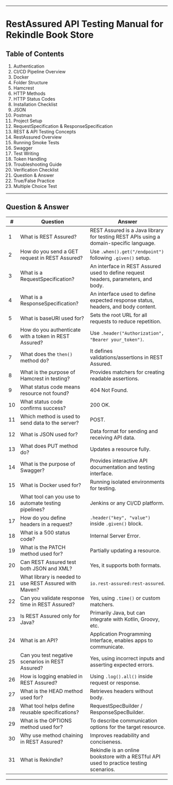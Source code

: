 

---

# RestAssured API Testing Manual for Rekindle Book Store

## Table of Contents
1. Authentication
2. CI/CD Pipeline Overview
3. Docker
4. Folder Structure
5. Hamcrest
6. HTTP Methods
7. HTTP Status Codes
8. Installation Checklist
9. JSON
10. Postman
11. Project Setup
12. RequestSpecification & ResponseSpecification
13. REST & API Testing Concepts
14. RestAssured Overview
15. Running Smoke Tests
16. Swagger
17. Test Writing
18. Token Handling
19. Troubleshooting Guide
20. Verification Checklist
21. Question & Answer
22. True/False Practice
23. Multiple Choice Test

---

## Question & Answer

| #  | Question                                    | Answer                                                                                                                                         |
|----|---------------------------------------------|------------------------------------------------------------------------------------------------------------------------------------------------|
| 1  | What is REST Assured?                       | REST Assured is a Java library for testing REST APIs using a domain-specific language.                                                           |
| 2  | How do you send a GET request in REST Assured? | Use `.when().get("/endpoint")` following `.given()` setup.                                                                                       |
| 3  | What is a RequestSpecification?             | An interface in REST Assured used to define request headers, parameters, and body.                                                               |
| 4  | What is a ResponseSpecification?            | An interface used to define expected response status, headers, and body content.                                                                |
| 5  | What is baseURI used for?                   | Sets the root URL for all requests to reduce repetition.                                                                                        |
| 6  | How do you authenticate with a token in REST Assured? | Use `.header("Authorization", "Bearer your_token")`.                                                                                             |
| 7  | What does the `then()` method do?           | It defines validations/assertions in REST Assured.                                                                                                |
| 8  | What is the purpose of Hamcrest in testing?  | Provides matchers for creating readable assertions.                                                                                             |
| 9  | What status code means resource not found?  | 404 Not Found.                                                                                                                                  |
| 10 | What status code confirms success?          | 200 OK.                                                                                                                                         |
| 11 | Which method is used to send data to the server? | POST.                                                                                                                                          |
| 12 | What is JSON used for?                      | Data format for sending and receiving API data.                                                                                                 |
| 13 | What does PUT method do?                    | Updates a resource fully.                                                                                                                       |
| 14 | What is the purpose of Swagger?             | Provides interactive API documentation and testing interface.                                                                                  |
| 15 | What is Docker used for?                    | Running isolated environments for testing.                                                                                                      |
| 16 | What tool can you use to automate testing pipelines? | Jenkins or any CI/CD platform.                                                                                                                   |
| 17 | How do you define headers in a request?     | `.header("key", "value")` inside `.given()` block.                                                                                                |
| 18 | What is a 500 status code?                  | Internal Server Error.                                                                                                                           |
| 19 | What is the PATCH method used for?          | Partially updating a resource.                                                                                                                  |
| 20 | Can REST Assured test both JSON and XML?    | Yes, it supports both formats.                                                                                                                  |
| 21 | What library is needed to use REST Assured with Maven? | `io.rest-assured:rest-assured`.                                                                                                                  |
| 22 | Can you validate response time in REST Assured? | Yes, using `.time()` or custom matchers.                                                                                                        |
| 23 | Is REST Assured only for Java?              | Primarily Java, but can integrate with Kotlin, Groovy, etc.                                                                                     |
| 24 | What is an API?                             | Application Programming Interface, enables apps to communicate.                                                                                 |
| 25 | Can you test negative scenarios in REST Assured? | Yes, using incorrect inputs and asserting expected errors.                                                                                     |
| 26 | How is logging enabled in REST Assured?     | Using `.log().all()` inside request or response.                                                                                                 |
| 27 | What is the HEAD method used for?           | Retrieves headers without body.                                                                                                                  |
| 28 | What tool helps define reusable specifications? | RequestSpecBuilder / ResponseSpecBuilder.                                                                                                       |
| 29 | What is the OPTIONS method used for?        | To describe communication options for the target resource.                                                                                      |
| 30 | Why use method chaining in REST Assured?    | Improves readability and conciseness.                                                                                                            |
| 31 | What is Rekindle?                           | Rekindle is an online bookstore with a RESTful API used to practice testing scenarios.                                                           |

---
